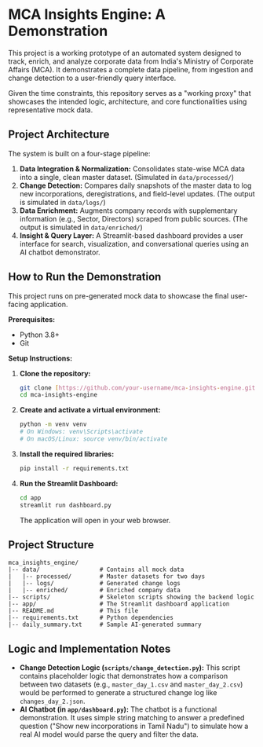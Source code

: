 # MCA Insights Engine: A Demonstration

This project is a working prototype of an automated system designed to track, enrich, and analyze corporate data from India's Ministry of Corporate Affairs (MCA). It demonstrates a complete data pipeline, from ingestion and change detection to a user-friendly query interface.

Given the time constraints, this repository serves as a "working proxy" that showcases the intended logic, architecture, and core functionalities using representative mock data.

## Project Architecture

The system is built on a four-stage pipeline:

1. **Data Integration & Normalization:** Consolidates state-wise MCA data into a single, clean master dataset. (Simulated in `data/processed/`)
2. **Change Detection:** Compares daily snapshots of the master data to log new incorporations, deregistrations, and field-level updates. (The output is simulated in `data/logs/`)
3. **Data Enrichment:** Augments company records with supplementary information (e.g., Sector, Directors) scraped from public sources. (The output is simulated in `data/enriched/`)
4. **Insight & Query Layer:** A Streamlit-based dashboard provides a user interface for search, visualization, and conversational queries using an AI chatbot demonstrator.

## How to Run the Demonstration

This project runs on pre-generated mock data to showcase the final user-facing application.

**Prerequisites:**

* Python 3.8+
* Git

**Setup Instructions:**

1. **Clone the repository:**

   ```bash
   git clone [https://github.com/your-username/mca-insights-engine.git](https://github.com/your-username/mca-insights-engine.git)
   cd mca-insights-engine
   ```
2. **Create and activate a virtual environment:**

   ```bash
   python -m venv venv
   # On Windows: venv\Scripts\activate
   # On macOS/Linux: source venv/bin/activate
   ```
3. **Install the required libraries:**

   ```bash
   pip install -r requirements.txt
   ```
4. **Run the Streamlit Dashboard:**

   ```bash
   cd app
   streamlit run dashboard.py
   ```

   The application will open in your web browser.

## Project Structure

```
mca_insights_engine/
|-- data/                 # Contains all mock data
|   |-- processed/        # Master datasets for two days
|   |-- logs/             # Generated change logs
|   |-- enriched/         # Enriched company data
|-- scripts/              # Skeleton scripts showing the backend logic
|-- app/                  # The Streamlit dashboard application
|-- README.md             # This file
|-- requirements.txt      # Python dependencies
|-- daily_summary.txt     # Sample AI-generated summary
```

## Logic and Implementation Notes

* **Change Detection Logic (`scripts/change_detection.py`):** This script contains placeholder logic that demonstrates how a comparison between two datasets (e.g., `master_day_1.csv` and `master_day_2.csv`) would be performed to generate a structured change log like `changes_day_2.json`.
* **AI Chatbot (in `app/dashboard.py`):** The chatbot is a functional demonstration. It uses simple string matching to answer a predefined question ("Show new incorporations in Tamil Nadu") to simulate how a real AI model would parse the query and filter the data.
